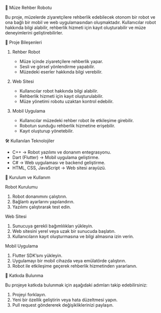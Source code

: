 🎨 Müze Rehber Robotu  

Bu proje, müzelerde ziyaretçilere rehberlik edebilecek otonom bir robot ve ona bağlı bir mobil ve web uygulamasından oluşmaktadır. Kullanıcılar robot hakkında bilgi alabilir, rehberlik hizmeti için kayıt oluşturabilir ve müze deneyimlerini geliştirebilirler.  

📌 Proje Bileşenleri  

1. Rehber Robot  
   - Müze içinde ziyaretçilere rehberlik yapar.  
   - Sesli ve görsel yönlendirme yapabilir.  
   - Müzedeki eserler hakkında bilgi verebilir.  

2. Web Sitesi  
   - Kullanıcılar robot hakkında bilgi alabilir.  
   - Rehberlik hizmeti için kayıt oluşturulabilir.  
   - Müze yönetimi robotu uzaktan kontrol edebilir.  

3. Mobil Uygulama  
   - Kullanıcılar müzedeki rehber robot ile etkileşime girebilir.  
   - Robotun sunduğu rehberlik hizmetine erişebilir.  
   - Kayıt oluşturup yönetebilir.  

🛠️ Kullanılan Teknolojiler  

- C++ → Robot yazılımı ve donanım entegrasyonu.  
- Dart (Flutter) → Mobil uygulama geliştirme.  
- C# → Web uygulaması ve backend geliştirme.  
- HTML, CSS, JavaScript → Web sitesi arayüzü.  

 🚀 Kurulum ve Kullanım  

Robot Kurulumu  
1. Robot donanımını çalıştırın.  
2. Bağlantı ayarlarını yapılandırın.  
3. Yazılımı çalıştırarak test edin.  

Web Sitesi  
1. Sunucuya gerekli bağımlılıkları yükleyin.  
2. Web sitesini yerel veya uzak bir sunucuda başlatın.  
3. Kullanıcıların kayıt oluşturmasına ve bilgi almasına izin verin.  

Mobil Uygulama  
1. Flutter SDK’sını yükleyin.  
2. Uygulamayı bir mobil cihazda veya emülatörde çalıştırın.  
3. Robot ile etkileşime geçerek rehberlik hizmetinden yararlanın.  

📌 Katkıda Bulunma  

Bu projeye katkıda bulunmak için aşağıdaki adımları takip edebilirsiniz:  
1. Projeyi forklayın.  
2. Yeni bir özellik geliştirin veya hata düzeltmesi yapın.  
3. Pull request göndererek değişikliklerinizi paylaşın.  
